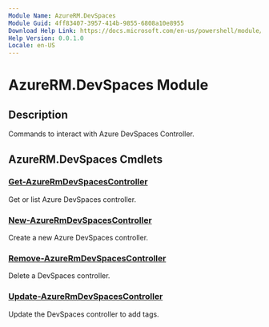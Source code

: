 ```yaml
---
Module Name: AzureRM.DevSpaces
Module Guid: 4ff83407-3957-414b-9855-6808a10e8955
Download Help Link: https://docs.microsoft.com/en-us/powershell/module/azurerm.devspaces
Help Version: 0.0.1.0
Locale: en-US
---
```


# AzureRM.DevSpaces Module
## Description
Commands to interact with Azure DevSpaces Controller.

## AzureRM.DevSpaces Cmdlets
### [Get-AzureRmDevSpacesController](Get-AzureRmDevSpacesController.md)
Get or list Azure DevSpaces controller.

### [New-AzureRmDevSpacesController](New-AzureRmDevSpacesController.md)
Create a new Azure DevSpaces controller.

### [Remove-AzureRmDevSpacesController](Remove-AzureRmDevSpacesController.md)
Delete a DevSpaces controller.

### [Update-AzureRmDevSpacesController](Update-AzureRmDevSpacesController.md)
Update the DevSpaces controller to add tags. 

